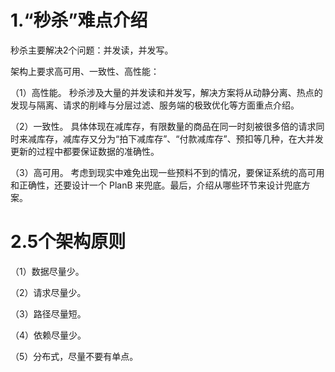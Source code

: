 
# 1.“秒杀”难点介绍

秒杀主要解决2个问题：并发读，并发写。

架构上要求高可用、一致性、高性能：

（1）高性能。 秒杀涉及大量的并发读和并发写，解决方案将从动静分离、热点的发现与隔离、请求的削峰与分层过滤、服务端的极致优化等方面重点介绍。

（2）一致性。 具体体现在减库存，有限数量的商品在同一时刻被很多倍的请求同时来减库存，减库存又分为“拍下减库存”、“付款减库存”、预扣等几种，在大并发更新的过程中都要保证数据的准确性。

（3）高可用。 考虑到现实中难免出现一些预料不到的情况，要保证系统的高可用和正确性，还要设计一个 PlanB 来兜底。最后，介绍从哪些环节来设计兜底方案。

# 2.5个架构原则

（1）数据尽量少。

（2）请求尽量少。

（3）路径尽量短。

（4）依赖尽量少。

（5）分布式，尽量不要有单点。
